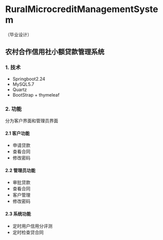# RuralMicrocreditManagementSystem
（毕业设计）
## 农村合作信用社小额贷款管理系统

### 1. 技术

- Springboot2.24 
-  MySQL5.7
- Quartz
- BootStrap + thymeleaf

### 2. 功能

分为客户界面和管理员界面

#### 2.1 客户功能

- 申请贷款
- 查看合同
- 修改密码

#### 2.2 管理员功能

- 审批贷款
- 查看合同
- 客户管理
- 修改密码

#### 2.3 系统功能

- 定时用户信用分评测
- 定时检查贷合同






